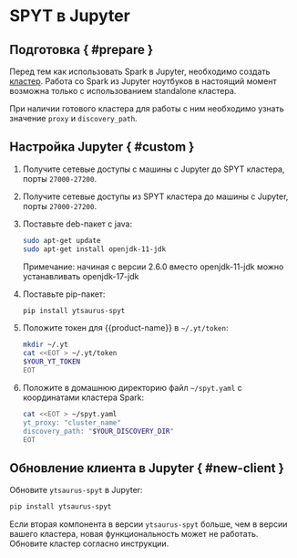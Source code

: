 # SPYT в Jupyter

##  Подготовка { #prepare }

Перед тем как использовать Spark в Jupyter, необходимо создать [кластер](../../../../../user-guide/data-processing/spyt/cluster/cluster-start.md). Работа со Spark из Jupyter ноутбуков в настоящий момент возможна только с использованием standalone кластера.

При наличии готового кластера для работы с ним необходимо узнать значение `proxy` и `discovery_path`.

##  Настройка Jupyter { #custom }

1. Получите сетевые доступы с машины с Jupyter до SPYT кластера, порты `27000-27200`.
2. Получите сетевые доступы из SPYT кластера до машины с Jupyter, порты `27000-27200`.
3. Поставьте  deb-пакет с java:
    ```bash
    sudo apt-get update
    sudo apt-get install openjdk-11-jdk

    ```
    Примечание: начиная с версии 2.6.0 вместо openjdk-11-jdk можно устанавливать openjdk-17-jdk
4. Поставьте pip-пакет:

    ```bash
    pip install ytsaurus-spyt

    ```
5. Положите токен для {{product-name}} в `~/.yt/token`:
    ```bash
    mkdir ~/.yt
    cat <<EOT > ~/.yt/token
    $YOUR_YT_TOKEN
    EOT
    ```
6. Положите в домашнюю директорию файл `~/spyt.yaml` с координатами кластера Spark:

    ```bash
    cat <<EOT > ~/spyt.yaml
    yt_proxy: "cluster_name"
    discovery_path: "$YOUR_DISCOVERY_DIR"
    EOT
    ```

## Обновление клиента в Jupyter { #new-client }

Обновите `ytsaurus-spyt` в Jupyter:

```bash
pip install ytsaurus-spyt
```
Если вторая компонента в версии `ytsaurus-spyt` больше, чем в версии вашего кластера, новая функциональность может не работать. Обновите кластер согласно инструкции.




